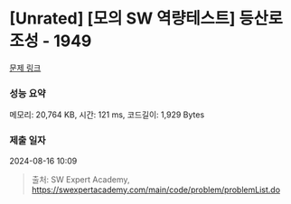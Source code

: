 # [Unrated] [모의 SW 역량테스트] 등산로 조성 - 1949 

[문제 링크](https://swexpertacademy.com/main/code/problem/problemDetail.do?contestProbId=AV5PoOKKAPIDFAUq) 

### 성능 요약

메모리: 20,764 KB, 시간: 121 ms, 코드길이: 1,929 Bytes

### 제출 일자

2024-08-16 10:09



> 출처: SW Expert Academy, https://swexpertacademy.com/main/code/problem/problemList.do